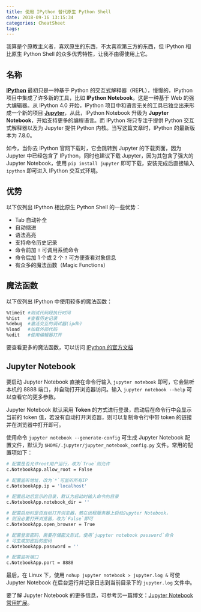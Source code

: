 ```yaml
---
title: 使用 IPython 替代原生 Python Shell
date: 2018-09-16 13:15:34
categories: CheatSheet
tags:
---
```


我算是个原教主义者，喜欢原生的东西，不太喜欢第三方的东西，但 IPython 相比原生 Python Shell 的众多优秀特性，让我不由得使用上它。

## 名称

[**IPython**](https://ipython.org/) 最初只是一种基于 Python 的交互式解释器（REPL），慢慢的，IPython 项目中集成了许多新的工具，比如 **IPython Notebook**，这是一种基于 Web 的强大编辑器。从 IPython 4.0 开始，IPython 项目中和语言无关的工具已独立出来形成一个新的项目 [**Jupyter**](http://jupyter.org/)，从此，IPython Notebook 升级为 **Jupyter Notebook**，开始支持更多的编程语言。而 IPython 将只专注于提供 Python 交互式解释器以及为 Jupyter 提供 Python 内核。当写这篇文章时，IPython 的最新版本为 7.8.0。

如今，当你去 IPython 官网下载时，它会跳转到 Jupyter 的下载页面，因为 Jupyter 中已经包含了 IPython，同时也建议下载 Jupyter，因为其包含了强大的 Jupyter Notebook，使用 `pip install jupyter` 即可下载，安装完成后直接输入 `ipython` 即可进入 IPython 交互式环境。
<!--more-->
## 优势

以下仅列出 IPython 相比原生 Python Shell 的一些优势：

- Tab 自动补全
- 自动缩进
- 语法高亮
- 支持命令历史记录
- 命令前加 `!` 可调用系统命令
- 命令后加 1 个或 2 个 `?` 可方便查看对象信息
- 有众多的魔法函数（Magic Functions）

## 魔法函数

以下仅列出 IPython 中使用较多的魔法函数：

```bash
%timeit #测试代码段执行时间
%hist   #查看历史记录
%debug  #激活交互的调试器(ipdb)
%load   #加载外部代码
%edit   #使用编辑器打开
```

要查看更多的魔法函数，可以访问 [IPython 的官方文档](https://ipython.readthedocs.io/en/stable/interactive/magics.html)

## Jupyter Notebook

要启动 Jupyter Notebook 直接在命令行输入 `jupyter notebook` 即可，它会监听本机的 8888 端口，并自动打开浏览器访问。输入 `jupyter notebook --help` 可以查看它的更多参数。

Jupyter Notebook 默认采用 **Token** 的方式进行登录，启动后在命令行中会显示当前的 token 值，若没有自动打开浏览器，则可以复制命令行中带 token 的链接并在浏览器中打开即可。

使用命令 `jupyter notebook --generate-config` 可生成 Jupyter Notebook 配置文件，默认为 `$HOME/.jupyter/jupyter_notebook_config.py` 文件。常用的配置项如下：

```bash
# 配置是否允许root用户运行，改为`True`则允许
c.NotebookApp.allow_root = False

# 配置监听地址，改为`*`可监听所有IP
c.NotebookApp.ip = 'localhost'

# 配置启动后显示的目录，默认为启动时输入命令的目录
c.NotebookApp.notebook_dir = ''

# 配置启动时是否自动打开浏览器，若在远程服务器上启动Jupyter Notebook，
# 则没必要打开浏览器，改为`False`即可
c.NotebookApp.open_browser = True

# 配置登录密码，需要存储密文形式，使用`jupyter notebook password`命令
# 可生成加密后的密码
c.NotebookApp.password = ''

# 配置监听端口
c.NotebookApp.port = 8888
```

最后，在 Linux 下，使用 `nohup jupyter notebook > jupyter.log &` 可使 Jupyter Notebook 在后台运行并记录日志到当前目录下的 `jupyter.log` 文件中。

要了解 Jupyter Notebook 的更多信息，可参考另一篇博文：[Jupyter Notebook 常用扩展](https://howiezhao.github.io/2018/09/25/jupyter-notebook-extensions/)。
